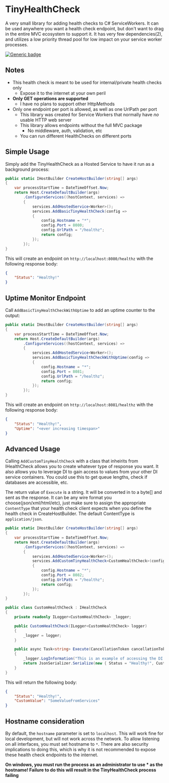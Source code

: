 # TinyHealthCheck
A very small library for adding health checks to C# ServiceWorkers. It can be used anywhere you want a health check endpoint, but
don't want to drag in the entire MVC ecosystem to support it. It has very few dependencies(2), and utilizes a low priority thread pool 
for low impact on your service worker processes.

[![Generic badge](https://img.shields.io/badge/Nuget-Download-Blue.svg)](https://www.nuget.org/packages/TinyHealthCheck/)

## Notes
 - This health check is meant to be used for internal/private health checks only
    - Expose it to the internet at your own peril
 - **Only GET operations are supported**
    - I have no plans to support other HttpMethods
 - Only one endpoint per port is allowed, as well as one UrlPath per port
    - This library was created for Service Workers that normally have *no* usable HTTP web server
    - This library allows endpoints without the full MVC package
        - No middleware, auth, validation, etc
    - You can run different HealthChecks on different ports

## Simple Usage
Simply add the TinyHealthCheck as a Hosted Service to have it run as a background process:
```csharp
public static IHostBuilder CreateHostBuilder(string[] args)
{
    var processStartTime = DateTimeOffset.Now;
    return Host.CreateDefaultBuilder(args)
        .ConfigureServices((hostContext, services) =>
        {
            services.AddHostedService<Worker>();
            services.AddBasicTinyHealthCheck(config =>
            {
                config.Hostname = "*";
                config.Port = 8080;
                config.UrlPath = "/healthz";
                return config;
            });
        });
}
```

This will create an endpoint on `http://localhost:8080/healthz` with the following response body:
```json
{
    "Status": "Healthy!"
}
```

## Uptime Monitor Endpoint
Call `AddBasicTinyHealthCheckWithUptime` to add an uptime counter to the output:

```csharp
public static IHostBuilder CreateHostBuilder(string[] args)
{
    var processStartTime = DateTimeOffset.Now;
    return Host.CreateDefaultBuilder(args)
        .ConfigureServices((hostContext, services) =>
        {
            services.AddHostedService<Worker>();
            services.AddBasicTinyHealthCheckWithUptime(config =>
            {
                config.Hostname = "*";
                config.Port = 8081;
                config.UrlPath = "/healthz";
                return config;
            });
        });
}
```

This will create an endpoint on `http://localhost:8081/healthz` with the following response body:
```json
{
    "Status": "Healthy!",
    "Uptime": "<ever increasing timespan>"
}
```

## Advanced Usage
Calling `AddCustomTinyHealthCheck` with a class that inheirits from IHealthCheck allows you to create whatever type of response you want.
It also allows you to leverage DI to gain access to values from your other DI service containers. You could use this to get queue lengths,
check if databases are accessible, etc.

The return value of `Execute` is a string. It will be converted in to a byte[] and sent as the response. It can be any wire format you choose(json/xml/html/etc), 
just make sure to assign the appropriate `ContentType` that your health check client expects when you define the health check in CreateHostBuilder. The default ContentType 
is `application/json`.

```csharp
public static IHostBuilder CreateHostBuilder(string[] args)
{
    var processStartTime = DateTimeOffset.Now;
    return Host.CreateDefaultBuilder(args)
        .ConfigureServices((hostContext, services) =>
        {
            services.AddHostedService<Worker>();
            services.AddCustomTinyHealthCheck<CustomHealthCheck>(config =>
            {
                config.Hostname = "*";
                config.Port = 8082;
                config.UrlPath = "/healthz";
                return config;
            });
        });
}

public class CustomHealthCheck : IHealthCheck
{
    private readonly ILogger<CustomHealthCheck> _logger;

    public CustomHealthCheck(ILogger<CustomHealthCheck> logger)
    {
        _logger = logger;
    }

    public async Task<string> Execute(CancellationToken cancellationToken)
    {
        _logger.LogInformation("This is an example of accessing the DI containers for logging. You can access any service that is registered");
        return JsonSerializer.Serialize(new { Status = "Healthy!", CustomValue = "SomeValueFromServices" });
    }
}
```
This will return the following body:
```json
{
    "Status": "Healthy!",
    "CustomValue": "SomeValueFromServices"
}
```

## Hostname consideration
By default, the `hostname` parameter is set to `localhost`. This will work fine for local development, but will not work across the network.
To allow listening on all interfaces, you must set hostname to `*`. There are also security implications to doing this, which is why it is not
recommended to expose these health check endpoints to the internet.

**On windows, you must run the process as an administrator to use * as the hostname! Failure to do this will result in the TinyHealthCheck process failing**
